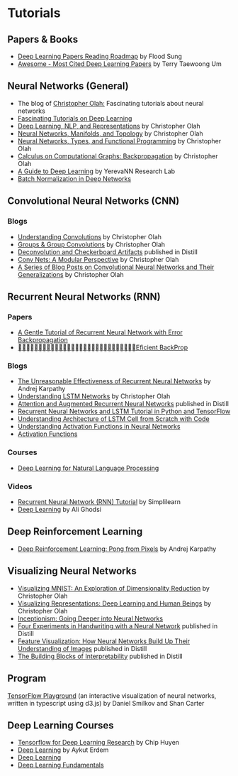 # Tutorials

## Papers & Books
* [Deep Learning Papers Reading Roadmap](https://github.com/floodsung/Deep-Learning-Papers-Reading-Roadmap) by Flood Sung <br>
* [Awesome - Most Cited Deep Learning Papers](https://github.com/terryum/awesome-deep-learning-papers) by  Terry Taewoong Um <br>

## Neural Networks (General)
* The blog of [Christopher Olah:](http://colah.github.io) Fascinating tutorials about neural networks
* [Fascinating Tutorials on Deep Learning](https://r2rt.com/)
* [Deep Learning, NLP, and Representations](http://colah.github.io/posts/2014-07-NLP-RNNs-Representations/) by Christopher Olah
* [Neural Networks, Manifolds, and Topology](http://colah.github.io/posts/2014-03-NN-Manifolds-Topology/) by Christopher Olah
* [Neural Networks, Types, and Functional Programming](http://colah.github.io/posts/2015-09-NN-Types-FP/) by Christopher Olah
* [Calculus on Computational Graphs: Backpropagation](http://colah.github.io/posts/2015-08-Backprop/) by Christopher Olah
* [A Guide to Deep Learning](https://yerevann.com/a-guide-to-deep-learning/) by YerevaNN Research Lab
* [Batch Normalization in Deep Networks](https://www.learnopencv.com/batch-normalization-in-deep-networks/)

## Convolutional Neural Networks (CNN)
### Blogs
* [Understanding Convolutions](http://colah.github.io/posts/2014-07-Understanding-Convolutions/) by Christopher Olah
* [Groups & Group Convolutions](http://colah.github.io/posts/2014-12-Groups-Convolution/) by Christopher Olah
* [Deconvolution and Checkerboard Artifacts](https://distill.pub/2016/deconv-checkerboard/) published in Distill
* [Conv Nets: A Modular Perspective](http://colah.github.io/posts/2014-07-Conv-Nets-Modular/) by Christopher Olah
* [A Series of Blog Posts on Convolutional Neural Networks and Their Generalizations](https://github.com/colah/Conv-Nets-Series) by Christopher Olah

## Recurrent Neural Networks (RNN)
### Papers
* [A Gentle Tutorial of Recurrent Neural Network with Error Backpropagation](https://arxiv.org/pdf/1610.02583.pdf)
* [􏰚􏰛􏰘􏰙􏰖􏰗􏰔􏰕􏰒􏰓􏰃􏰑􏰏􏰐􏰍􏰎􏰋􏰌􏰉􏰊􏰇􏰈􏰅􏰆􏰃􏰄􏰁􏰂􏰀Eficient BackProp](http://yann.lecun.com/exdb/publis/pdf/lecun-98b.pdf)

### Blogs
* [The Unreasonable Effectiveness of Recurrent Neural Networks](http://karpathy.github.io/2015/05/21/rnn-effectiveness/) by Andrej Karpathy <br>
* [Understanding LSTM Networks](http://colah.github.io/posts/2015-08-Understanding-LSTMs/) by Christopher Olah
* [Attention and Augmented Recurrent Neural Networks](https://distill.pub/2016/augmented-rnns/) published in Distill 
* [Recurrent Neural Networks and LSTM Tutorial in Python and TensorFlow](http://adventuresinmachinelearning.com/recurrent-neural-networks-lstm-tutorial-tensorflow/)
* [Understanding Architecture of LSTM Cell from Scratch with Code](https://hackernoon.com/understanding-architecture-of-lstm-cell-from-scratch-with-code-8da40f0b71f4)
* [Understanding Activation Functions in Neural Networks
](https://medium.com/the-theory-of-everything/understanding-activation-functions-in-neural-networks-9491262884e0)
* [Activation Functions](https://ml-cheatsheet.readthedocs.io/en/latest/activation_functions.html)

### Courses
* [Deep Learning for Natural Language Processing](https://cs224d.stanford.edu/syllabus.html)

### Videos
* [Recurrent Neural Network (RNN) Tutorial](https://www.youtube.com/watch?v=lWkFhVq9-nc) by Simplilearn
* [Deep Learning](https://uwaterloo.ca/data-analytics/deep-learning) by Ali Ghodsi <br>

## Deep Reinforcement Learning
* [Deep Reinforcement Learning: Pong from Pixels](http://karpathy.github.io/2016/05/31/rl/) by Andrej Karpathy <br>

## Visualizing Neural Networks
* [Visualizing MNIST: An Exploration of Dimensionality Reduction](http://colah.github.io/posts/2014-10-Visualizing-MNIST/) by Christopher Olah
* [Visualizing Representations: Deep Learning and Human Beings](http://colah.github.io/posts/2015-01-Visualizing-Representations/) by Christopher Olah
* [Inceptionism: Going Deeper into Neural Networks](http://googleresearch.blogspot.com/2015/06/inceptionism-going-deeper-into-neural.html) 
* [Four Experiments in Handwriting with a Neural Network](https://distill.pub/2016/handwriting/) published in Distill 
* [Feature Visualization: How Neural Networks Build Up Their Understanding of Images](https://distill.pub/2017/feature-visualization/) published in Distill
* [The Building Blocks of Interpretability](https://distill.pub/2018/building-blocks/) published in Distill

## Program
[TensorFlow Playground](https://playground.tensorflow.org) (an interactive visualization of neural networks, written in typescript using d3.js) by Daniel Smilkov and Shan Carter<br> 

## Deep Learning Courses

* [Tensorflow for Deep Learning Research](http://web.stanford.edu/class/cs20si/syllabus.html) by Chip Huyen
* [Deep Learning](https://web.cs.hacettepe.edu.tr/~aykut/classes/spring2018/cmp784/index.html) by Aykut Erdem <br>
* [Deep Learning](https://cilvr.cs.nyu.edu/doku.php?id=deeplearning:slides:start)
* [Deep Learning Fundamentals](https://cognitiveclass.ai/courses/introduction-deep-learning/)
